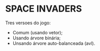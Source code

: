 # SPACE INVADERS

Tres versoes do jogo:

- Comum (usando vetor);
- Usando árvore binária;
- Unsando árvore auto-balanceada (avl).
